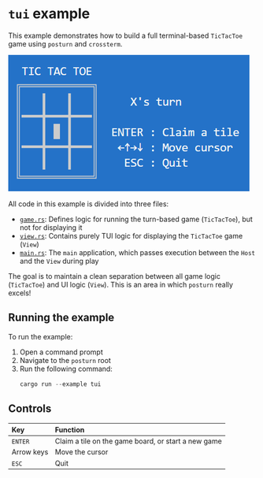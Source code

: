 <!--
SPDX-FileCopyrightText: 2024 Andrew T. Christensen <andrew@andrewtc.com>

SPDX-License-Identifier: CC-BY-SA-4.0
-->

# `tui` example
This example demonstrates how to build a full terminal-based `TicTacToe` game using `posturn` and `crossterm`.

![A terminal running the TUI example.](tui.png)

All code in this example is divided into three files:
 - [`game.rs`](game.rs): Defines logic for running the turn-based game (`TicTacToe`), but not for displaying it
 - [`view.rs`](view.rs): Contains purely TUI logic for displaying the `TicTacToe` game (`View`)
 - [`main.rs`](main.rs): The `main` application, which passes execution between the `Host` and the `View` during play

The goal is to maintain a clean separation between all game logic (`TicTacToe`) and UI logic (`View`). This is an area
in which `posturn` really excels!

## Running the example
To run the example:
1. Open a command prompt
2. Navigate to the `posturn` root
3. Run the following command:
   ```ps1
   cargo run --example tui
   ```

## Controls
|Key|Function|
|:--|:--|
|`ENTER`|Claim a tile on the game board, or start a new game|
|Arrow keys|Move the cursor|
|`ESC`|Quit|